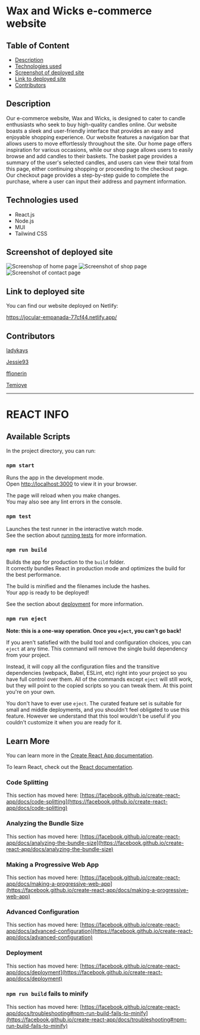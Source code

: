 # Wax and Wicks e-commerce website

## Table of Content

- [Description](#description)
- [Technologies used](#technologies-used)
- [Screenshot of deployed site](#screenshot-of-deployed-site)
- [Link to deployed site](#screenshot-of-deployed-site)
- [Contributors](#contributors)

## Description<a name="description"></a>

Our e-commerce website, Wax and Wicks, is designed to cater to candle enthusiasts who seek to buy high-quality candles online. Our website boasts a sleek and user-friendly interface that provides an easy and enjoyable shopping experience. Our website features a navigation bar that allows users to move effortlessly throughout the site. Our home page offers inspiration for various occasions, while our shop page allows users to easily browse and add candles to their baskets. The basket page provides a summary of the user's selected candles, and users can view their total from this page, either continuing shopping or proceeding to the checkout page. Our checkout page provides a step-by-step guide to complete the purchase, where a user can input their address and payment information. 

## Technologies used<a name="technologies-used"></a>

* React.js
* Node.js
* MUI
* Tailwind CSS

## Screenshot of deployed site<a name="screenshot-of-deployed-site"></a>

![Screenshop of home page](./src/assets/images/home-screenshot.png)
![Screenshot of shop page](./src/assets/images/shop-screenshot.png)
![Screenshot of contact page](./src/assets/images/contact-screenshot.png)

## Link to deployed site<a name="link-to-deployed-site"></a>

You can find our website deployed on Netlify:

https://jocular-empanada-77cf44.netlify.app/

## Contributors<a name="contributors"></a>

[ladykays](https://github.com/ladykays)

[Jessie93](https://github.com/Jessie93)

[ffionerin](https://github.com/username/ffionerin)

[Temioye](https://github.com/Temioye)


____________________________

# REACT INFO

## Available Scripts

In the project directory, you can run:

### `npm start`

Runs the app in the development mode.\
Open [http://localhost:3000](http://localhost:3000) to view it in your browser.

The page will reload when you make changes.\
You may also see any lint errors in the console.

### `npm test`

Launches the test runner in the interactive watch mode.\
See the section about [running tests](https://facebook.github.io/create-react-app/docs/running-tests) for more information.

### `npm run build`

Builds the app for production to the `build` folder.\
It correctly bundles React in production mode and optimizes the build for the best performance.

The build is minified and the filenames include the hashes.\
Your app is ready to be deployed!

See the section about [deployment](https://facebook.github.io/create-react-app/docs/deployment) for more information.

### `npm run eject`

**Note: this is a one-way operation. Once you `eject`, you can't go back!**

If you aren't satisfied with the build tool and configuration choices, you can `eject` at any time. This command will remove the single build dependency from your project.

Instead, it will copy all the configuration files and the transitive dependencies (webpack, Babel, ESLint, etc) right into your project so you have full control over them. All of the commands except `eject` will still work, but they will point to the copied scripts so you can tweak them. At this point you're on your own.

You don't have to ever use `eject`. The curated feature set is suitable for small and middle deployments, and you shouldn't feel obligated to use this feature. However we understand that this tool wouldn't be useful if you couldn't customize it when you are ready for it.

## Learn More

You can learn more in the [Create React App documentation](https://facebook.github.io/create-react-app/docs/getting-started).

To learn React, check out the [React documentation](https://reactjs.org/).

### Code Splitting

This section has moved here: [https://facebook.github.io/create-react-app/docs/code-splitting](https://facebook.github.io/create-react-app/docs/code-splitting)

### Analyzing the Bundle Size

This section has moved here: [https://facebook.github.io/create-react-app/docs/analyzing-the-bundle-size](https://facebook.github.io/create-react-app/docs/analyzing-the-bundle-size)

### Making a Progressive Web App

This section has moved here: [https://facebook.github.io/create-react-app/docs/making-a-progressive-web-app](https://facebook.github.io/create-react-app/docs/making-a-progressive-web-app)

### Advanced Configuration

This section has moved here: [https://facebook.github.io/create-react-app/docs/advanced-configuration](https://facebook.github.io/create-react-app/docs/advanced-configuration)

### Deployment

This section has moved here: [https://facebook.github.io/create-react-app/docs/deployment](https://facebook.github.io/create-react-app/docs/deployment)

### `npm run build` fails to minify

This section has moved here: [https://facebook.github.io/create-react-app/docs/troubleshooting#npm-run-build-fails-to-minify](https://facebook.github.io/create-react-app/docs/troubleshooting#npm-run-build-fails-to-minify)
